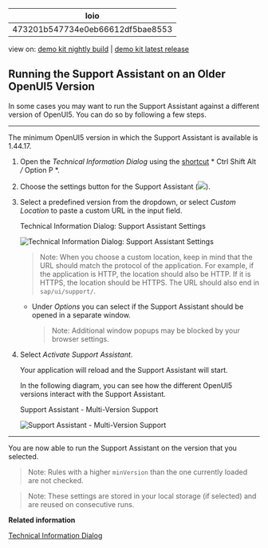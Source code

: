 <!-- loio473201b547734e0eb66612df5bae8553 -->

| loio |
| -----|
| 473201b547734e0eb66612df5bae8553 |

<div id="loio">

view on: [demo kit nightly build](https://openui5nightly.hana.ondemand.com/#/topic/473201b547734e0eb66612df5bae8553) | [demo kit latest release](https://openui5.hana.ondemand.com/#/topic/473201b547734e0eb66612df5bae8553)</div>

## Running the Support Assistant on an Older OpenUI5 Version

In some cases you may want to run the Support Assistant against a different version of OpenUI5. You can do so by following a few steps.

***

The minimum OpenUI5 version in which the Support Assistant is available is 1.44.17.

1.  Open the *Technical Information Dialog* using the [shortcut](Keyboard_Shortcuts_for_OpenUI5_Tools_154844c.md) * Ctrl Shift Alt */* Option P *.

2.  Choose the settings button for the Support Assistant \(![](loio4c9d605dc8cf4457b478b618d6824b0f_HiRes.png)\).

3.  Select a predefined version from the dropdown, or select *Custom Location* to paste a custom URL in the input field.

       
      
    Technical Information Dialog: Support Assistant Settings<a name="loio473201b547734e0eb66612df5bae8553__fig_ixn_yl1_k1b"/>

     ![](loio76e6ee08329741b895ec64627d96702e_HiRes.png "Technical Information Dialog: Support Assistant Settings") 

    > Note:
    > When you choose a custom location, keep in mind that the URL should match the protocol of the application. For example, if the application is HTTP, the location should also be HTTP. If it is HTTPS, the location should be HTTPS. The URL should also end in `sap/ui/support/`.
    > 
    > 

    -   Under *Options* you can select if the Support Assistant should be opened in a separate window.

        > Note:
        > Additional window popups may be blocked by your browser settings.
        > 
        > 

4.  Select *Activate Support Assistant*.

    Your application will reload and the Support Assistant will start.

    In the following diagram, you can see how the different OpenUI5 versions interact with the Support Assistant.  
      
    Support Assistant - Multi-Version Support<a name="loio473201b547734e0eb66612df5bae8553__fig_r2j_2wz_n1b"/>

     ![](loiof976dcdee0de41fd957fc8c672356d17_LowRes.png "Support Assistant - Multi-Version Support") 


***

You are now able to run the Support Assistant on the version that you selected.

> Note:
> Rules with a higher `minVersion` than the one currently loaded are not checked.
> 
> 

> Note:
> These settings are stored in your local storage \(if selected\) and are reused on consecutive runs.
> 
> 

**Related information**  


[Technical Information Dialog](Technical_Information_Dialog_616a3ef.md#loio616a3ef07f554e20a3adf749c11f64e9)

